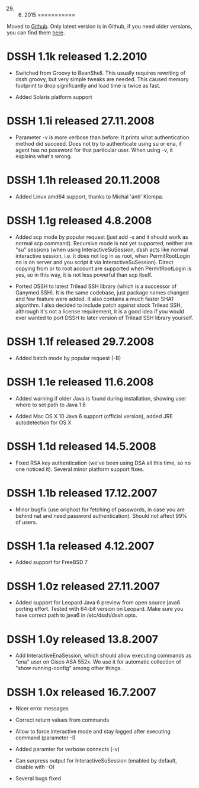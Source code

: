 29. 6. 2015
===========

Moved to [Github](https://github.com/DIGMIA/dssh). Only latest version is in Github, if you need older versions, you can find them [here](http://flz.sk.cx/dssh/).


DSSH 1.1k released 1.2.2010
============================

 - Switched from Groovy to BeanShell. This usually requires rewriting
   of dssh.groovy, but very simple tweaks are needed.  This caused
   memory footprint to drop significantly and load time is twice as
   fast.
   
 - Added Solaris platform support
   
DSSH 1.1i released 27.11.2008
============================

 - Parameter -v is more verbose than before: It prints what authentication
   method did succeed.  Does not try to authenticate using su or ena,
   if agent has no password for that particular user. When using -v,
   it explains what's wrong.
   
DSSH 1.1h released 20.11.2008
============================

 - Added Linux amd64 support, thanks to Michal 'anti' Klempa.

DSSH 1.1g released 4.8.2008
============================

 - Added scp mode by popular request (just add -s and it should work
as normal scp command). Recursive mode is not yet supported, neither
are "su" sessions (when using InteractiveSuSession, dssh acts like
normal interactive session, i.e. it does not log in as root, when
PermitRootLogin no is on server and you script it via
InteractiveSuSession). Direct copying from or to root account are
supported when PermitRootLogin is yes, so in this way, it is not
less powerful than scp itself.

 - Ported DSSH to latest Trilead SSH library (which is a successor of
Ganymed SSH). It is the same codebase, just package names changed
and few feature were added. It also contains a much faster SHA1
algorithm. I also decided to include patch against stock Trilead
SSH, althrough it's not a license requirement, it is a good idea
if you would ever wanted to port DSSH to later version of Trilead
SSH library yourself.

DSSH 1.1f released 29.7.2008
============================

 - Added batch mode by popular request (-B)

DSSH 1.1e released 11.6.2008
============================

 - Added warning if older Java is found during installation, showing
user where to set path to Java 1.6

 - Added Mac OS X 10 Java 6 support (official version), added JRE
autodetection for OS X

DSSH 1.1d released 14.5.2008
============================

 - Fixed RSA key authentication (we've been using DSA all this time,
so no one noticed it).  Several minor platform support fixes.

DSSH 1.1b released 17.12.2007
=============================

 - Minor bugfix (use orighost for fetching of passwords, in case you
are behind nat and need password authentication). Should not affect
99% of users.

DSSH 1.1a released 4.12.2007
============================

 - Added support for FreeBSD 7

DSSH 1.0z released 27.11.2007
=============================

 - Added support for Leopard Java 6 preview from open source java6 porting effort. Tested with 64-bit version on Leopard. Make sure you have correct path to java6 in /etc/dssh/dssh.opts.

DSSH 1.0y released 13.8.2007
============================

 - Add InteractiveEnaSession, which should allow executing commands as "ena" user on Cisco ASA 552x. We use it for automatic collection of "show running-config" among other things.

DSSH 1.0x released 16.7.2007
============================

 - Nicer error messages

 - Correct return values from commands

 - Allow to force interactive mode and stay logged after executing command (parameter -I)

 - Added paramter for verbose connects (-v)

 - Can surpress output for InteractiveSuSession (enabled by default, disable with -O)

 - Several bugs fixed
